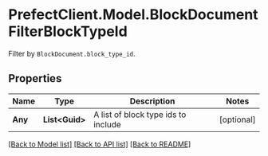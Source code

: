 # PrefectClient.Model.BlockDocumentFilterBlockTypeId
Filter by `BlockDocument.block_type_id`.

## Properties

Name | Type | Description | Notes
------------ | ------------- | ------------- | -------------
**Any** | **List&lt;Guid&gt;** | A list of block type ids to include | [optional] 

[[Back to Model list]](../README.md#documentation-for-models) [[Back to API list]](../README.md#documentation-for-api-endpoints) [[Back to README]](../README.md)

